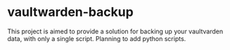# vaultwarden-backup

This project is aimed to provide a solution for backing up your vaultvarden data, with only a single script.
Planning to add python scripts.
